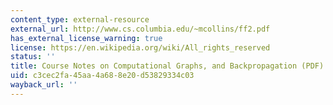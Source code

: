 ```yaml
---
content_type: external-resource
external_url: http://www.cs.columbia.edu/~mcollins/ff2.pdf
has_external_license_warning: true
license: https://en.wikipedia.org/wiki/All_rights_reserved
status: ''
title: Course Notes on Computational Graphs, and Backpropagation (PDF)
uid: c3cec2fa-45aa-4a68-8e20-d53829334c03
wayback_url: ''
---
```

